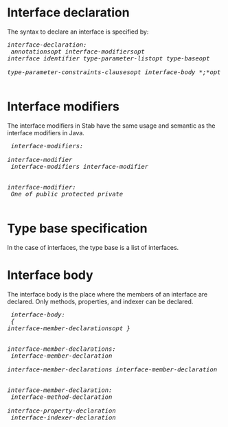 

# Interface declaration #
The syntax to declare an interface is specified by:
<em><pre>
interface-declaration:<br>
annotationsopt interface-modifiersopt *interface* identifier type-parameter-listopt type-baseopt<br>
type-parameter-constraints-clausesopt interface-body *;*opt<br>
</pre></em>

# Interface modifiers #
The interface modifiers in Stab have the same usage and semantic as the interface modifiers in Java.
<em><pre>
interface-modifiers:<br>
interface-modifier<br>
interface-modifiers interface-modifier<br>
<br>
interface-modifier:<br>
*One of public protected private*<br>
</pre></em>

# Type base specification #
In the case of interfaces, the type base is a list of interfaces.

# Interface body #
The interface body is the place where the members of an interface are declared. Only methods, properties, and indexer can be declared.
<em><pre>
interface-body:<br>
*{* interface-member-declarationsopt *}*<br>
<br>
interface-member-declarations:<br>
interface-member-declaration<br>
interface-member-declarations interface-member-declaration<br>
<br>
interface-member-declaration:<br>
interface-method-declaration<br>
interface-property-declaration<br>
interface-indexer-declaration<br>
</pre></em>